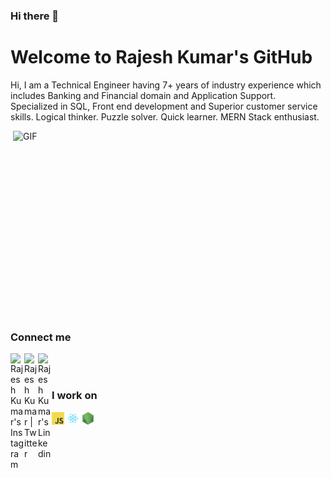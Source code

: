 ### Hi there 👋

# Welcome to Rajesh Kumar's GitHub

Hi, I am a Technical Engineer having 7+ years of industry experience which includes Banking and Financial domain and Application Support. Specialized in SQL, Front end development and Superior customer service skills. Logical thinker. Puzzle solver. Quick learner. MERN Stack enthusiast.

<!--
**RajeshKumarThankaraj/RajeshKumarThankaraj** is a ✨ _special_ ✨ repository because its `README.md` (this file) appears on your GitHub profile.

Here are some ideas to get you started:

- 🔭 I’m currently working on ...
- 🌱 I’m currently learning ...
- 👯 I’m looking to collaborate on ...
- 🤔 I’m looking for help with ...
- 💬 Ask me about ...
- 📫 How to reach me: ...
- 😄 Pronouns: ...
- ⚡ Fun fact: ...
-->
<img align="right" alt="GIF" src="https://github.com/abhisheknaiidu/abhisheknaiidu/blob/master/code.gif?raw=true" width="500" height="320" />


### Connect me
<a href="https://www.instagram.com/rajeshkumar_thankaraja/">
  <img align="left" alt="Rajesh Kumar's Instagram" width="22px" src="https://raw.githubusercontent.com/hussainweb/hussainweb/main/icons/instagram.png" />
</a>
<a href="https://twitter.com/RajeshKumarT_91">
  <img align="left" alt="Rajesh Kumar | Twitter" width="22px" src="https://raw.githubusercontent.com/peterthehan/peterthehan/master/assets/twitter.svg" />
</a>
<a href="https://www.linkedin.com/in/rajesh-kumar-thankaraj-204567177/">
  <img align="left" alt="Rajesh Kumar's Linkedin" width="22px" src="https://raw.githubusercontent.com/peterthehan/peterthehan/master/assets/linkedin.svg" />
</a>


<br />
<br />

### I work on 

<code><img height="20" src="https://raw.githubusercontent.com/github/explore/80688e429a7d4ef2fca1e82350fe8e3517d3494d/topics/javascript/javascript.png"></code>
<code><img height="20" src="https://raw.githubusercontent.com/github/explore/80688e429a7d4ef2fca1e82350fe8e3517d3494d/topics/react/react.png"></code>
<code><img height="20" src="https://raw.githubusercontent.com/github/explore/80688e429a7d4ef2fca1e82350fe8e3517d3494d/topics/nodejs/nodejs.png"></code> 




<!--![Rajesh Kumar's github stats](https://github-readme-stats.vercel.app/api?username=RajeshKumarThankaraj)-->
